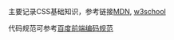 主要记录CSS基础知识，参考链接[MDN](https://developer.mozilla.org/zh-CN/docs/Learn/Getting_started_with_the_web), [w3school](https://www.w3schools.com/)

代码规范可参考[百度前端编码规范](https://github.com/xuliang19/spec)
